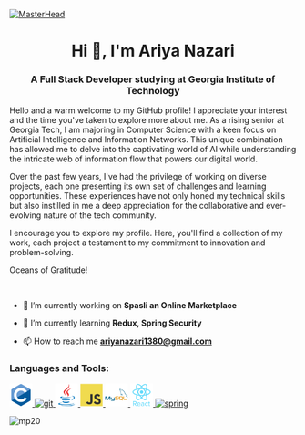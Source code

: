 [![MasterHead](https://preview.redd.it/wejglrijyhn91.gif?width=498&auto=webp&s=a558720db477e35d1abaf8c3a739b9b1038b181f)](https://rishavchanda.io)
<h1 align="center">Hi 👋, I'm Ariya Nazari</h1>
<h3 align="center">A Full Stack Developer studying at Georgia Institute of Technology</h3>

<p>Hello and a warm welcome to my GitHub profile! I appreciate your interest and the time you've taken to explore more about me. As a rising senior at Georgia Tech, I am majoring in Computer Science with a keen focus on Artificial Intelligence and Information Networks. This unique combination has allowed me to delve into the captivating world of AI while understanding the intricate web of information flow that powers our digital world.

Over the past few years, I've had the privilege of working on diverse projects, each one presenting its own set of challenges and learning opportunities. These experiences have not only honed my technical skills but also instilled in me a deep appreciation for the collaborative and ever-evolving nature of the tech community.

I encourage you to explore my profile. Here, you'll find a collection of my work, each project a testament to my commitment to innovation and problem-solving.

Oceans of Gratitude!
</p>
<br>

- 🔭 I’m currently working on **Spasli an Online Marketplace**

- 🌱 I’m currently learning **Redux, Spring Security**

- 📫 How to reach me **ariyanazari1380@gmail.com**

<p align="left">
</p>

<h3 align="left">Languages and Tools:</h3>
<p align="left"> <a href="https://www.cprogramming.com/" target="_blank" rel="noreferrer"> <img src="https://raw.githubusercontent.com/devicons/devicon/master/icons/c/c-original.svg" alt="c" width="40" height="40"/> </a> <a href="https://git-scm.com/" target="_blank" rel="noreferrer"> <img src="https://www.vectorlogo.zone/logos/git-scm/git-scm-icon.svg" alt="git" width="40" height="40"/> </a> <a href="https://www.java.com" target="_blank" rel="noreferrer"> <img src="https://raw.githubusercontent.com/devicons/devicon/master/icons/java/java-original.svg" alt="java" width="40" height="40"/> </a> <a href="https://developer.mozilla.org/en-US/docs/Web/JavaScript" target="_blank" rel="noreferrer"> <img src="https://raw.githubusercontent.com/devicons/devicon/master/icons/javascript/javascript-original.svg" alt="javascript" width="40" height="40"/> </a> <a href="https://www.mysql.com/" target="_blank" rel="noreferrer"> <img src="https://raw.githubusercontent.com/devicons/devicon/master/icons/mysql/mysql-original-wordmark.svg" alt="mysql" width="40" height="40"/> </a> <a href="https://reactjs.org/" target="_blank" rel="noreferrer"> <img src="https://raw.githubusercontent.com/devicons/devicon/master/icons/react/react-original-wordmark.svg" alt="react" width="40" height="40"/> </a> <a href="https://spring.io/" target="_blank" rel="noreferrer"> <img src="https://www.vectorlogo.zone/logos/springio/springio-icon.svg" alt="spring" width="40" height="40"/> </a> </p>


<p><img align="left" src="https://github-readme-stats.vercel.app/api/top-langs?username=mp20&show_icons=true&locale=en&layout=compact" alt="mp20" /></p>

